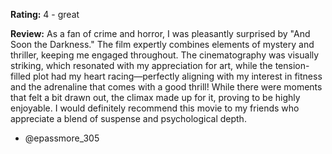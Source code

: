 **Rating:** 4 - great

**Review:** As a fan of crime and horror, I was pleasantly surprised by "And Soon the Darkness." The film expertly combines elements of mystery and thriller, keeping me engaged throughout. The cinematography was visually striking, which resonated with my appreciation for art, while the tension-filled plot had my heart racing—perfectly aligning with my interest in fitness and the adrenaline that comes with a good thrill! While there were moments that felt a bit drawn out, the climax made up for it, proving to be highly enjoyable. I would definitely recommend this movie to my friends who appreciate a blend of suspense and psychological depth. 

- @epassmore_305